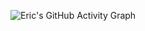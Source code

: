![Eric's GitHub Activity Graph](https://github-readme-activity-graph.vercel.app/graph?username=ericemdev-old&theme=dracula)
